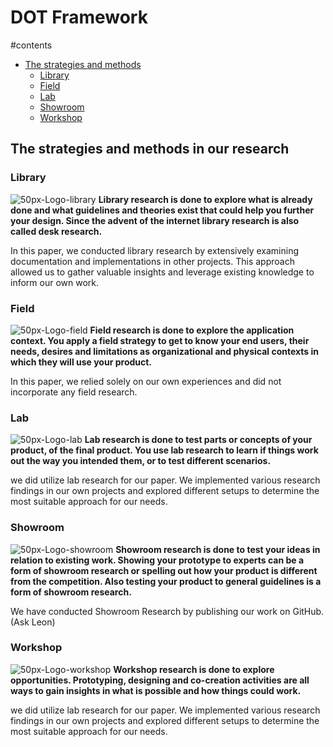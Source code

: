 # DOT Framework

#contents
- [The strategies and methods](#the-strategies-and-methods-in-our-research)
  - [Library](#library)
  - [Field](#field)
  - [Lab](#lab)
  - [Showroom](#showroom)
  - [Workshop](#workshop)

## The strategies and methods in our research
### Library
![50px-Logo-library](https://github.com/TotalTactician/Documentation/assets/81526735/439942aa-e2d4-4153-91bf-9c861bc359e4)
<strong>Library research is done to explore what is already done and what guidelines and theories exist that could help you further your design. Since the advent of the internet library research is also called desk research.</strong>

In this paper, we conducted library research by extensively examining documentation and implementations in other projects. This approach allowed us to gather valuable insights and leverage existing knowledge to inform our own work.

### Field
![50px-Logo-field](https://github.com/TotalTactician/Documentation/assets/81526735/f717bfc4-40af-42a3-ab9e-11ef6cf39457)
<strong>Field research is done to explore the application context. You apply a field strategy to get to know your end users, their needs, desires and limitations as organizational and physical contexts in which they will use your product.</strong>

In this paper, we relied solely on our own experiences and did not incorporate any field research.

### Lab
![50px-Logo-lab](https://github.com/TotalTactician/Documentation/assets/81526735/778fd286-609e-4cd2-b570-77175658fca2)
<strong>Lab research is done to test parts or concepts of your product, of the final product. You use lab research to learn if things work out the way you intended them, or to test different scenarios.</strong>

we did utilize lab research for our paper. We implemented various research findings in our own projects and explored different setups to determine the most suitable approach for our needs.

### Showroom
![50px-Logo-showroom](https://github.com/TotalTactician/Documentation/assets/81526735/53135e59-bd27-4a9d-b459-fb0e3bbe2868)
<strong>Showroom research is done to test your ideas in relation to existing work. Showing your prototype to experts can be a form of showroom research or spelling out how your product is different from the competition. Also testing your product to general guidelines is a form of showroom research.</strong>

We have conducted Showroom Research by publishing our work on GitHub. (Ask Leon)

### Workshop
![50px-Logo-workshop](https://github.com/TotalTactician/Documentation/assets/81526735/639898df-bb47-4602-9e8c-9e17322e0d68)
<strong>Workshop research is done to explore opportunities. Prototyping, designing and co-creation activities are all ways to gain insights in what is possible and how things could work.</strong>

we did utilize lab research for our paper. We implemented various research findings in our own projects and explored different setups to determine the most suitable approach for our needs.
